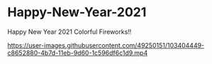 # Happy-New-Year-2021
Happy New Year 2021 Colorful Fireworks!!

https://user-images.githubusercontent.com/49250151/103404449-c8652880-4b7d-11eb-9d60-1c596df6c1d9.mp4
